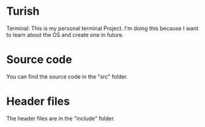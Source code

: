 # Turish

Terminal:
This is my personal terminal Project. I'm doing this because I want to learn about the OS and create one in future.

# Source code
You can find the source code in the "src" folder.

# Header files
The header files are in the "include" folder. 

